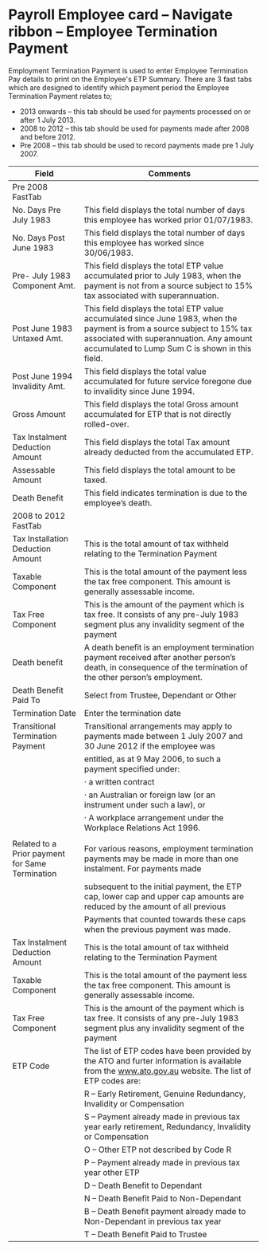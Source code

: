 # Payroll Employee card – Navigate ribbon – Employee Termination Payment

Employment Termination Payment is used to enter Employee Termination Pay details to print on the Employee's ETP Summary.  There are 3 fast tabs which are designed to identify which payment period the Employee Termination Payment relates to;

* 2013 onwards – this tab should be used for payments processed on or after 1 July 2013.
* 2008 to 2012 – this tab should be used for payments made after 2008 and before 2012.
* Pre 2008 – this tab should be used to record payments made pre 1 July 2007. 

 |Field|Comments|
|---|---|
|Pre 2008 FastTab||
|No. Days Pre July 1983|This field displays the total number of days this employee has worked prior 01/07/1983.|
|No. Days Post June 1983|This field displays the total number of days this employee has worked since 30/06/1983.|
|Pre- July 1983 Component Amt.|This field displays the total ETP value accumulated prior to July 1983, when the payment is not from a source subject to 15% tax associated with superannuation.|
|Post June 1983 Untaxed Amt.|This field displays the total ETP value accumulated since June 1983, when the payment is from a source subject to 15% tax associated with superannuation.  Any amount accumulated to Lump Sum C is shown in this field.|
|Post June 1994 Invalidity Amt.|This field displays the total value accumulated for future service foregone due to invalidity since June 1994.|
|Gross Amount|This field displays the total Gross amount accumulated for ETP that is not directly rolled-over.|
|Tax Instalment Deduction Amount|This field displays the total Tax amount already deducted from the accumulated ETP.|
|Assessable Amount|This field displays the total amount to be taxed.|
|Death Benefit|This field indicates termination is due to the employee’s death.|
|2008 to 2012 FastTab||
|Tax Installation Deduction Amount|This is the total amount of tax withheld relating to the Termination Payment|
|Taxable Component|This is the total amount of the payment less the tax free component. This amount is generally assessable income.|
|Tax Free Component|This is the amount of the payment which is tax free. It consists of any pre-July 1983 segment plus any invalidity segment of the payment|
|Death benefit|A death benefit is an employment termination payment received after another person’s death, in consequence of the termination of the other person’s employment.|
|Death Benefit Paid To|Select from Trustee, Dependant or Other|
|Termination Date|Enter the termination date|
|Transitional Termination Payment|Transitional arrangements may apply to payments made between 1 July 2007 and 30 June 2012 if the employee was|
||entitled, as at 9 May 2006, to such a payment specified under:|
||·         a written contract|
||·         an Australian or foreign law (or an instrument under such a law), or|
||·         A workplace arrangement under the Workplace Relations Act 1996.|
|||
|Related to a Prior payment for Same Termination|For various reasons, employment termination payments may be made in more than one instalment. For payments made|
||subsequent to the initial payment, the ETP cap, lower cap and upper cap amounts are reduced by the amount of all previous|
||Payments that counted towards these caps when the previous payment was made.|
|Tax Instalment Deduction Amount|This is the total amount of tax withheld relating to the Termination Payment|
|Taxable Component|This is the total amount of the payment less the tax free component. This amount is generally assessable income.|
|Tax Free Component|This is the amount of the payment which is tax free. It consists of any pre-July 1983 segment plus any invalidity segment of the payment|
  |ETP Code| The list of ETP codes have been provided by the ATO and furter information is available from the www.ato.gov.au website. The list of ETP codes are:
 ||R – Early Retirement, Genuine Redundancy, Invalidity or Compensation|
 ||S – Payment already made in previous tax year early retirement, Redundancy, Invalidity or Compensation|
 ||O – Other ETP not described by Code R|
 ||P – Payment already made in previous tax year other ETP|
 ||D – Death Benefit to Dependant|
 ||N – Death Benefit Paid to Non-Dependant|
 ||B – Death Benefit payment already made to Non-Dependant in previous tax year|
 ||T – Death Benefit Paid to Trustee|
 

